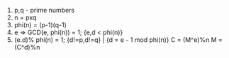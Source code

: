 1. p,q - prime numbers
2. n = pxq
3. phi(n) = (p-1)(q-1)
4. e => GCD(e, phi(n)) = 1; {e,d < phi(n)}
5. (e.d)% phi(n) = 1; {d!=p,d!=q} | {d = e - 1 mod phi(n)}
C = (M^e)%n
M = (C^d)%n